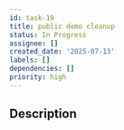 ```yaml
---
id: task-19
title: public demo cleanup
status: In Progress
assignee: []
created_date: '2025-07-13'
labels: []
dependencies: []
priority: high
---
```


## Description
